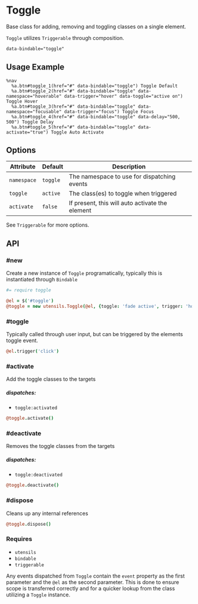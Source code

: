 
# Toggle
Base class for adding, removing and toggling classes on a single
element.

`Toggle` utilizes `Triggerable` through composition.

```html
data-bindable="toggle"
```

## Usage Example

<!--~ markup/toggle.html.haml -->
```haml
%nav
  %a.btn#toggle_1(href="#" data-bindable="toggle") Toggle Default
  %a.btn#toggle_2(href="#" data-bindable="toggle" data-namespace="hoverable" data-trigger="hover" data-toggle="active on") Toggle Hover
  %a.btn#toggle_3(href="#" data-bindable="toggle" data-namespace="focusable" data-trigger="focus") Toggle Focus
  %a.btn#toggle_4(href="#" data-bindable="toggle" data-delay="500, 500") Toggle Delay
  %a.btn#toggle_5(href="#" data-bindable="toggle" data-activate="true") Toggle Auto Activate
```
<!-- end -->

## Options

Attribute   | Default      | Description
----------- | ------------ | -------------------------------------------
`namespace` | `toggle`     | The namespace to use for dispatching events
`toggle`    | `active`     | The class(es) to toggle when triggered
`activate`  | `false`      | If present, this will auto activate the element

See `Triggerable` for more options.


## API

### #new
Create a new instance of `Toggle` programatically, typically this is
instantiated through `Bindable`

```coffee
#= require toggle

@el = $('#toggle')
@toggle = new utensils.Toggle(@el, {toggle: 'fade active', trigger: 'hover'})
```

### #toggle
Typically called through user input, but can be triggered by the
elements toggle event.

```coffee
@el.trigger('click')
```

### #activate
Add the toggle classes to the targets

##### dispatches:
- `toggle:activated`

```coffee
@toggle.activate()
```

### #deactivate
Removes the toggle classes from the targets

##### dispatches:
- `toggle:deactivated`

```coffee
@toggle.deactivate()
```

### #dispose
Cleans up any internal references 

```coffee
@toggle.dispose()
```

### Requires
- `utensils`
- `bindable`
- `triggerable`

Any events dispatched from `Toggle` contain the `event` property as the
first parameter and the `@el` as the second parameter. This is done to
ensure scope is transferred correctly and for a quicker lookup from the
class utilizing a `Toggle` instance.

